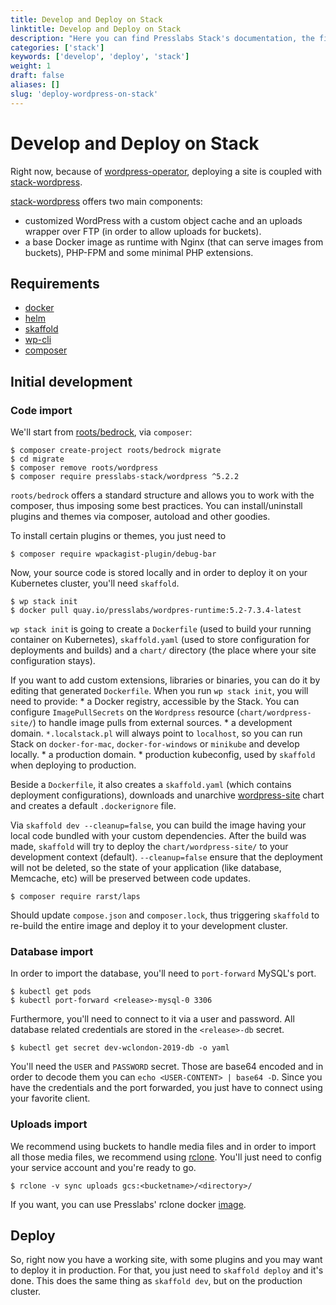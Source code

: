 ```yaml
---
title: Develop and Deploy on Stack
linktitle: Develop and Deploy on Stack
description: "Here you can find Presslabs Stack's documentation, the first open-source serverless hosting platform that bridges two major technologies: WordPress and Kubernetes."
categories: ['stack']
keywords: ['develop', 'deploy', 'stack']
weight: 1
draft: false
aliases: []
slug: 'deploy-wordpress-on-stack'
---
```


# Develop and Deploy on Stack

Right now, because of [wordpress-operator](http://github.com/presslabs/wordpress-operator), deploying a site is coupled
with [stack-wordpress](https://github.com/presslabs/stack-wordpress).

[stack-wordpress](https://github.com/presslabs/stack-wordpress) offers two main components:
  * customized WordPress with a custom object cache and an uploads wrapper over FTP (in order to allow uploads for buckets).
  * a base Docker image as runtime with Nginx (that can serve images from buckets), PHP-FPM and some minimal PHP extensions.

## Requirements

* [docker](https://docs.docker.com/install/)
* [helm](https://github.com/helm/helm#install)
* [skaffold](https://github.com/GoogleContainerTools/skaffold#install)
* [wp-cli](https://wp-cli.org/#installing)
* [composer](https://getcomposer.org/doc/00-intro.md)

## Initial development

### Code import

We'll start from [roots/bedrock](https://github.com/roots/bedrock), via `composer`:

```console
$ composer create-project roots/bedrock migrate
$ cd migrate
$ composer remove roots/wordpress
$ composer require presslabs-stack/wordpress ^5.2.2
```

`roots/bedrock` offers a standard structure and allows you to work with the composer, thus imposing some best practices.
You can install/uninstall plugins and themes via composer, autoload and other goodies.

To install certain plugins or themes, you just need to
```console
$ composer require wpackagist-plugin/debug-bar
```

Now, your source code is stored locally and in order to deploy it on your Kubernetes cluster, you'll need `skaffold`.

```console
$ wp stack init
$ docker pull quay.io/presslabs/wordpres-runtime:5.2-7.3.4-latest
```

`wp stack init` is going to create a `Dockerfile` (used to build your running container on Kubernetes), `skaffold.yaml` (used to
store configuration for deployments and builds) and a `chart/` directory (the place where your site configuration stays).

If you want to add custom extensions, libraries or binaries, you can do it by editing that generated `Dockerfile`.
When you run `wp stack init`, you will need to provide:
    * a Docker registry, accessible by the Stack. You can configure `ImagePullSecrets` on the `Wordpress` resource (`chart/wordpress-site/`) to handle image pulls from external sources.
    * a development domain. `*.localstack.pl` will always point to `localhost`, so you can run Stack on `docker-for-mac`,
       `docker-for-windows` or `minikube` and develop locally.
    * a production domain.
    * production kubeconfig, used by `skaffold` when deploying to production.

Beside a `Dockerfile`, it also creates a `skaffold.yaml` (which contains deployment configurations), downloads and unarchive
[wordpress-site](https://github.com/presslabs/stack/tree/master/charts/wordpress-site) chart and creates a default
`.dockerignore` file.

Via `skaffold dev --cleanup=false`, you can build the image having your local code bundled with your custom dependencies. After
the build was made, `skaffold` will try to deploy the `chart/wordpress-site/` to your development context (default).
`--cleanup=false` ensure that the deployment will not be deleted, so the state of your application (like database, Memcache, etc)
will be preserved between code updates.

```console
$ composer require rarst/laps
```

Should update `compose.json` and `composer.lock`, thus triggering `skaffold` to re-build the entire image and deploy it to your
development cluster.

### Database import

In order to import the database, you'll need to `port-forward` MySQL's port.
```console
$ kubectl get pods
$ kubectl port-forward <release>-mysql-0 3306
```

Furthermore, you'll need to connect to it via a user and password. All database related credentials are stored in the
`<release>-db` secret.

```console
$ kubectl get secret dev-wclondon-2019-db -o yaml
```

You'll need the `USER` and `PASSWORD` secret. Those are base64 encoded and in order to decode them you can `echo <USER-CONTENT>
| base64 -D`. Since you have the credentials and the port forwarded, you just have to connect using your favorite client.

### Uploads import

We recommend using buckets to handle media files and in order to import all those media files, we recommend using [rclone](https://rclone.org/). You'll just need to config your service account and you're ready to go.
```console
$ rclone -v sync uploads gcs:<bucketname>/<directory>/
```

If you want, you can use Presslabs' rclone docker [image](https://github.com/presslabs/docker-rclone).

## Deploy

So, right now you have a working site, with some plugins and you may want to deploy it in production.
For that, you just need to `skaffold deploy` and it's done. This does the same thing as `skaffold dev`, but on the production
cluster.
